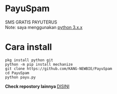 # PayuSpam
SMS GRATIS PAYUTERUS<br>
Note: saya menggunakan <a href='https://www.python.org/downloads/'>python 3.x.x</a>

# Cara install
```
pkg install python git
python -m pip install mechanize
git clone https://github.com/KANG-NEWBIE/PayuSpam
cd PayuSpam
python payu.py
```
<b>Check repostory lainnya </b><a href='https://github.com/KANG-NEWBIE?tab=repositories'>DISINI</a>

